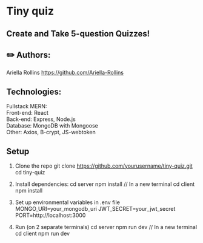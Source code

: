 
# Tiny quiz

## Create and Take 5-question Quizzes!

## ✏️ Authors:
Ariella Rollins   https://github.com/Ariella-Rollins 

## Technologies:
Fullstack MERN:  
Front-end: React  
Back-end: Express, Node.js  
Database: MongoDB with Mongoose  
Other: Axios, B-crypt, JS-webtoken  

## Setup
1. Clone the repo
    git clone https://github.com/yourusername/tiny-quiz.git
    cd tiny-quiz
2. Install dependencies:
    cd server
    npm install
    // In a new terminal
    cd client
    npm install

3. Set up environmental variables in .env file
    MONGO_URI=your_mongodb_uri
    JWT_SECRET=your_jwt_secret
    PORT=http://localhost:3000

4. Run (on 2 separate terminals)
    cd server
    npm run dev
    // In a new terminal
    cd client
    npm run dev
